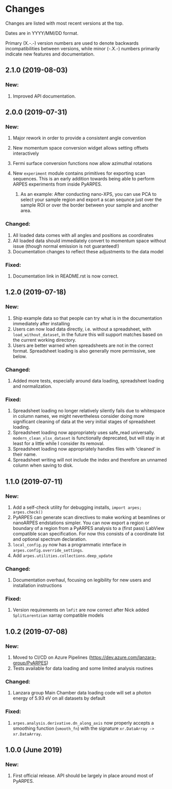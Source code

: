 # Changes

Changes are listed with most recent versions at the top.

Dates are in YYYY/MM/DD format.

Primary (X.-.-) version numbers are used to denote backwards incompatibilities
between versions, while minor (-.X.-) numbers primarily indicate new
features and documentation.

## 2.1.0 (2019-08-03)

### New:

1. Improved API documentation.

## 2.0.0 (2019-07-31)

### New:

1. Major rework in order to provide a consistent angle convention
2. New momentum space conversion widget allows
   setting offsets interactively
3. Fermi surface conversion functions now allow azimuthal rotations
4. New `experiment` module contains primitives for exporting
   scan sequences. This is an early addition towards being able
   to perform ARPES experiments from inside PyARPES.

   1. As an example: After conducting nano-XPS, you can use PCA to
      select your sample region and export a scan sequnce just over the
      sample ROI or over the border between your sample and another area.

### Changed:

1. All loaded data comes with all angles and positions as coordinates
2. All loaded data should immediately convert to momentum space
   without issue (though normal emission is not guaranteed!)
3. Documentation changes to reflect these adjustments to the data model


### Fixed:

1. Documentation link in README.rst is now correct.

## 1.2.0 (2019-07-18)

### New:

1. Ship example data so that people can try what is in the documentation
   immediately after installing
2. Users can now load data directly, i.e. without a spreadsheet, with
   `load_without_dataset`, in the future this will support matches based
   on the current working directory.
3. Users are better warned when spreadsheets are not in the correct format.
   Spreadsheet loading is also generally more permissive, see below.


### Changed:

1. Added more tests, especially around data loading, spreadsheet loading
   and normalization.

### Fixed:

1. Spreadsheet loading no longer relatively silently fails due to whitespace in column names,
   we might nevertheless consider doing more significant cleaning of data at the very initial
   stages of spreadsheet loading.
2. Spreadsheet loading now appropriately uses safe_read universally. `modern_clean_xlsx_dataset`
   is functionally deprecated, but will stay in at least for a little while I consider its removal.
3. Spreadsheet loading now appropriately handles files with 'cleaned' in their name.
4. Spreadsheet writing will not include the index and therefore an unnamed column when saving to disk.


## 1.1.0 (2019-07-11)

### New:

1. Add a self-check utility for debugging installs, `import arpes; arpes.check()`
2. PyARPES can generate scan directives to make working at beamlines or nanoARPES endstations simpler. You
   can now export a region or boundary of a region from a PyARPES analysis to a (first pass) LabView compatible
   scan specification. For now this consists of a coordinate list and optional spectrum declaration.
3. `local_config.py` now has a programmatic interface in `arpes.config.override_settings`.
4. Add `arpes.utilities.collections.deep_update`

### Changed:

1. Documentation overhaul, focusing on legibility for new users and installation instructions

### Fixed:

1. Version requirements on `lmfit` are now correct after Nick added `SplitLorentzian` xarray compatible models


## 1.0.2 (2019-07-08)

### New:

1. Moved to CI/CD on Azure Pipelines (https://dev.azure.com/lanzara-group/PyARPES)
2. Tests available for data loading and some limited analysis routines

### Changed:

1. Lanzara group Main Chamber data loading code will set a photon energy of 5.93 eV
on all datasets by default

### Fixed:

1. `arpes.analysis.derivative.dn_along_axis` now properly accepts a smoothing function (`smooth_fn`) with the
signature `xr.DataArray -> xr.DataArray`.

## 1.0.0 (June 2019)

### New:

1. First official release. API should be largely in place around most of PyARPES.
